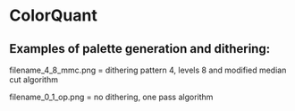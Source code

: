 ColorQuant
==========

Examples of palette generation and dithering:
---------------------------------------------

filename_4_8_mmc.png = dithering pattern 4, levels 8 and modified median cut algorithm

filename_0_1_op.png = no dithering, one pass algorithm

